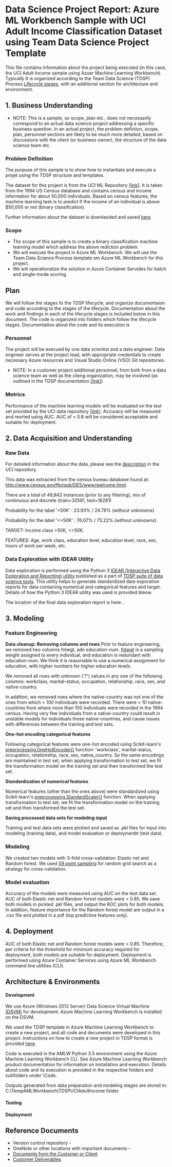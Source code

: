 # Data Science Project Report: Azure ML Workbench Sample with UCI Adult Income Classification Dataset using Team Data Science Project Template

[comment]: # (This document is intended to capture the use case summary for this engagement. An executive summary should contain a brief overview of the project, but not every detail. Only the current summary should be captured here and this should be edited over time to reflect the latest details.)
[comment]: # (Some ideas of what to include in the executive summary are detailed below. Please edit and capture the relevant information within each section)
[comment]: # (To capture more detail in the scoping phase, the optional template Scoping.md may be utilized. If more detail around the data, use case, architecture, or other aspects needs to be captured, additional markdown files can be referenced and placed into the Docs folder)

This file contains information about the project being executed (in this case, the UCI Adult Income sample using Azuer Machine Learning Workbench). Typically It is organized according to the Team Data Science (TDSP) Process [Lifecycle stages](https://github.com/Azure/Microsoft-TDSP/blob/master/Docs/lifecycle-detail.md), with an additional section for architecture and environment. 


## 1. Business Understanding
* NOTE: This is a sample, so scope, plan etc., does not necessarily correspond to an actual data science project addressing a specific business question. In an actual project, the problem definiion, scope, plan, personnel sections are likely to be much more detailed, based on discussions with the client (or business owner), the structure of the data science team etc.

### Problem Definition
The purpuse of this sample is to show how to instantiate and execute a projet using the TDSP structure and templates.

The dataset for this project is from the UCI ML Repository [[link]](https://archive.ics.uci.edu/ml/datasets/adult). It is taken from the 1994 US Census database and contains census and income information for about 50,000 individuals. Based on census features, the machine learning task is to predict if the income of an individual is above $50,000 or not (binary classification).

Further information about the dataset is downlaoded and saved [here](\Docs\CustomerDocs\UCI_Adult_Income_Data_Information.txt). 

### Scope
 * Ths scope of this sample is to create a binary classification machine learning model which address the above rediction problem. 
 * We will execute the project in Azure ML Workbench. We will use the Team Data Science Process template om Azure ML Workbench for this project. 
 * We will operationalize the solution in Azure Container Servides for batch and single-mode scoring.

## Plan
We will follow the stages fo the TDSP lifecycle, and organize documentaion and code according to the stages of the lifecycle. Documentation about the work and findings in each of the lifecycle stages is included below in this document. The code is organized into folders which follow the lifecycle stages. Documentation about the code and its execution is 

### Personnel
The project will be execued by one data scientist and a data engineer. Data engineer serves at the project lead, with appropriate credentials to create necessary Azure resources and Visual Studio Online (VSO) Git repositories.

* NOTE: In a customer project additional personnel, from both from a data science team as well as the clieng organization, may be involved (as outlined in the TDSP documentation [[link]](https://github.com/Azure/Microsoft-TDSP/blob/master/Docs/roles-tasks.md))

### Metrics
Performance of the machine learning models will be evaluated on the test set provided by the UCI data repository [[link]](https://archive.ics.uci.edu/ml/machine-learning-databases/adult/). Accuracy will be measured and reorted using AUC. AUC of > 0.8 will be considered acceptable and suitable for deployment.

## 2. Data Acquisition and Understanding
### Raw Data
For detailed information about the data, please see the [description](https://archive.ics.uci.edu/ml/machine-learning-databases/adult/adult.names) in the UCI repository. 

This data was extracted from the census bureau database found at: http://www.census.gov/ftp/pub/DES/www/welcome.html. 

There are a total of 48,842 instances (prior to any filtering), mix of continuous and discrete (train=32561, test=16281)

Probability for the label '>50K'  : 23.93% / 24.78% (without unknowns)

Probability for the label '<=50K' : 76.07% / 75.22% (without unknowns)

TARGET: Income class >50K, <=50K.

FEATURES: Age, work class, education level, education level, race, sex, hours of work per week, etc.

### Data Exploration with IDEAR Utility
Data exploration is performed using the Python 3 [IDEAR (Interactive Data Exploration and Reporting) utility](https://github.com/Azure/Azure-TDSP-Utilities/tree/master/DataScienceUtilities/DataReport-Utils/Python) published as a part of [TDSP suite of data science tools](https://github.com/Azure/Azure-TDSP-Utilities). This utility helps to generate standardized data exporation reports for data containing numerical and categorical features and target. Details of how the Python 3 IDEAR utility was used is provided bleow. 

The location of the final data exploration report is here: .


## 3. Modeling

### Feature Engineering
**Data cleanup: Removing columns and rows**
Prior to feature engineering, we removed two columns fnlwgt, adn education-num. [fnlwgt](https://web.cs.wpi.edu/~cs4341/C00/Projects/fnlwgt) is a sampling weight assigned to every individual, and education is redundant with education-num. We think it is reasonable to use a numerical assignment for education, with higher numbers for higher education levels.

We removed all rows with unknown ('?') values in any one of the folloiwng columns:
workclass, marital-status, occupation, relationship, race, sex, and native-country. 

In addition, we removed rows where the native-country was not one of the ones from which > 100 individuals were recorded. There were < 10 native-countries from where more than 100 individuals were recorded in the 1994 census. Having very few individuals from a native-country could result in unstable models for individuals those native-countries, and cause issues with differences between the training and test sets.

**One-hot encoding categorical features**

Following categorical features were one-hot encoded using Scikit-learn's [preprocessing.OneHotEncoder()](http://scikit-learn.org/stable/modules/generated/sklearn.preprocessing.OneHotEncoder.html) function: 'workclass', marital-status, occupation, relationship, race, sex, native_country. So the same encodings are maintained in test set, when applying transformation to test set, we fit the transformation model on the training set and then transformed the test set. 

**Standardization of numerical features**

Numerical features (other than the ones above) were standardized using Scikit-learn's [preprocessing.StandardScaler()](http://scikit-learn.org/stable/modules/generated/sklearn.preprocessing.StandardScaler.html) function. When applying transformation to test set, we fit the transformation model on the training set and then transformed the test set.

**Saving processed data sets for modeling input**

Training and test data sets were pickled and saved as .pkl files for input into modeling (training data), and model evaluation or deploymenbt (test data).

### Modeling
We created two models with 3-fold cross-validation: Elastic net and Random forest. We used [59 point sampling](http://www.jmlr.org/papers/volume13/bergstra12a/bergstra12a.pdf) for random grid search as a strategy for cross-validation. 

### Model evaluation
Accuracy of the models were measured using AUC on the test data set. AUC of both Elastic net and Random forest models were > 0.85. We save both models in pickled .pkl files, and output the ROC plots for both models. In addition, feature importance for the Random forest model are output in a .csv file and plotted in a pdf (top predictive features only).

## 4. Deployment
AUC of both Elastic net and Random forest models were > 0.85. Therefore, per criteria for the threshold for minimum accuracy required for deployment, both models are suitable for deployment. Deployment is performed using Azure Container Services using Azure ML Workbench command line utilities (CLI).


## Architecture & Environments
#### Development
We use Azure (Windows 2012 Server) Data Science Virtual Machine [(DSVM)](https://docs.microsoft.com/en-us/azure/machine-learning/machine-learning-data-science-virtual-machine-overview) for development. Azure Machine Learning Workbench is installed on the DSVM. 

We used the TDSP template in Azure Machine Learning Workbench to create a new project, and all code and decuments were developed in this project. Instructions on how to create a new project in TDSP format is provided [here](https://github.com/amlsamples/tdsp/blob/master/Docs/Using-TDSP-in-Vienna.md).

Code is executed in the AMLW Python 3.5 environment using the Azure Machine Learning Workbench CLI. See Azure Machine Learning Workbench product documentation for information on installation and execution. Details about code and its execution is provided in the respective folders and subfolders under \Code.

Outputs generated from data preparation and modeling stages are stored in: C:\\TempAMLWorkbench\\TDSPUCIAdultIncome folder. 

#### Testing

#### Deployment

[comment]: # (If there is a substantial change in the customer's business workflow, make a before/after diagram showing the data flow.)

## Reference Documents
* Version control repository - <Add your own link>
* OneNote or other locations with important documents - <Add your own link>
* [Documents from the Customer or Client](./Docs/CustomerDocs)
* [Customer Deliverables](./Docs/DeliveralbeDocs)